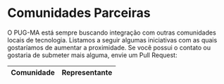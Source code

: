 Comunidades Parceiras
=====================

O PUG-MA está sempre buscando integração com outras comunidades locais de tecnologia. Listamos a seguir algumas iniciativas com as quais gostaríamos de aumentar a proximidade. Se você possui o contato ou gostaria de submeter mais alguma, envie um Pull Request:


| Comunidade       	| Representante    	|
|------------------	|------------------	|

